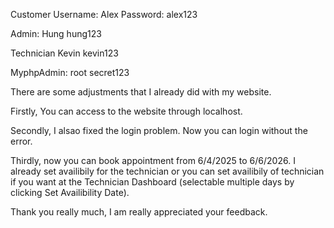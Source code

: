 Customer
Username: Alex
Password: alex123

Admin:
Hung
hung123

Technician
Kevin
kevin123

MyphpAdmin:
root
secret123

There are some adjustments that I already did with my website.

Firstly, You can access to the website through localhost.

Secondly, I alsao fixed the login problem. Now you can login without the error.

Thirdly, now you can book appointment from 6/4/2025 to 6/6/2026. I already set availibily for the technician or you can set availibily of technician if you want at the Technician Dashboard (selectable multiple days by clicking Set Availibility Date).

Thank you really much, I am really appreciated your feedback.
